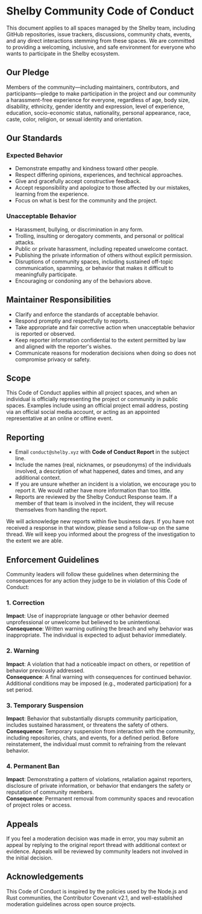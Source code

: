 # Shelby Community Code of Conduct

This document applies to all spaces managed by the Shelby team, including GitHub repositories, issue trackers, discussions, community chats, events, and any direct interactions stemming from these spaces. We are committed to providing a welcoming, inclusive, and safe environment for everyone who wants to participate in the Shelby ecosystem.

## Our Pledge
Members of the community—including maintainers, contributors, and participants—pledge to make participation in the project and our community a harassment-free experience for everyone, regardless of age, body size, disability, ethnicity, gender identity and expression, level of experience, education, socio-economic status, nationality, personal appearance, race, caste, color, religion, or sexual identity and orientation.

## Our Standards

### Expected Behavior
- Demonstrate empathy and kindness toward other people.
- Respect differing opinions, experiences, and technical approaches.
- Give and gracefully accept constructive feedback.
- Accept responsibility and apologize to those affected by our mistakes, learning from the experience.
- Focus on what is best for the community and the project.

### Unacceptable Behavior
- Harassment, bullying, or discrimination in any form.
- Trolling, insulting or derogatory comments, and personal or political attacks.
- Public or private harassment, including repeated unwelcome contact.
- Publishing the private information of others without explicit permission.
- Disruptions of community spaces, including sustained off-topic communication, spamming, or behavior that makes it difficult to meaningfully participate.
- Encouraging or condoning any of the behaviors above.

## Maintainer Responsibilities
- Clarify and enforce the standards of acceptable behavior.
- Respond promptly and respectfully to reports.
- Take appropriate and fair corrective action when unacceptable behavior is reported or observed.
- Keep reporter information confidential to the extent permitted by law and aligned with the reporter's wishes.
- Communicate reasons for moderation decisions when doing so does not compromise privacy or safety.

## Scope
This Code of Conduct applies within all project spaces, and when an individual is officially representing the project or community in public spaces. Examples include using an official project email address, posting via an official social media account, or acting as an appointed representative at an online or offline event.

## Reporting
- Email `conduct@shelby.xyz` with **Code of Conduct Report** in the subject line.
- Include the names (real, nicknames, or pseudonyms) of the individuals involved, a description of what happened, dates and times, and any additional context.
- If you are unsure whether an incident is a violation, we encourage you to report it. We would rather have more information than too little.
- Reports are reviewed by the Shelby Conduct Response team. If a member of that team is involved in the incident, they will recuse themselves from handling the report.

We will acknowledge new reports within five business days. If you have not received a response in that window, please send a follow-up on the same thread. We will keep you informed about the progress of the investigation to the extent we are able.

## Enforcement Guidelines
Community leaders will follow these guidelines when determining the consequences for any action they judge to be in violation of this Code of Conduct:

### 1. Correction
**Impact**: Use of inappropriate language or other behavior deemed unprofessional or unwelcome but believed to be unintentional.  
**Consequence**: Written warning outlining the breach and why behavior was inappropriate. The individual is expected to adjust behavior immediately.

### 2. Warning
**Impact**: A violation that had a noticeable impact on others, or repetition of behavior previously addressed.  
**Consequence**: A final warning with consequences for continued behavior. Additional conditions may be imposed (e.g., moderated participation) for a set period.

### 3. Temporary Suspension
**Impact**: Behavior that substantially disrupts community participation, includes sustained harassment, or threatens the safety of others.  
**Consequence**: Temporary suspension from interaction with the community, including repositories, chats, and events, for a defined period. Before reinstatement, the individual must commit to refraining from the relevant behavior.

### 4. Permanent Ban
**Impact**: Demonstrating a pattern of violations, retaliation against reporters, disclosure of private information, or behavior that endangers the safety or reputation of community members.  
**Consequence**: Permanent removal from community spaces and revocation of project roles or access.

## Appeals
If you feel a moderation decision was made in error, you may submit an appeal by replying to the original report thread with additional context or evidence. Appeals will be reviewed by community leaders not involved in the initial decision.

## Acknowledgements
This Code of Conduct is inspired by the policies used by the Node.js and Rust communities, the Contributor Covenant v2.1, and well-established moderation guidelines across open source projects.
